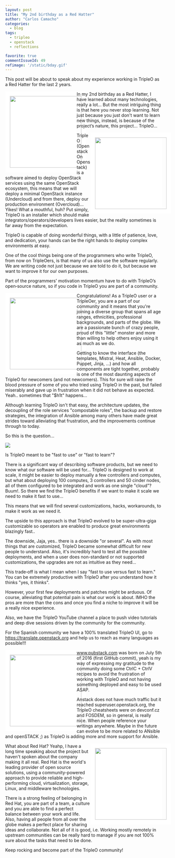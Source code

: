 ```yaml
---
layout: post
title: "My 2nd birthday as a Red Hatter"
author: "Carlos Camacho"
categories:
  - blog
tags:
  - tripleo
  - openstack
  - reflections

favorite: true
commentIssueId: 49
refimage: '/static/bday.gif'
---
```


This post will be about to speak about my experience working in TripleO as
a Red Hatter for the last 2 years.

<div style="float: left; width: 230px; background: white;"><img width="230px" src="/static/bday.gif" alt="" style="border:15px solid #FFF"></div>


In my 2nd birthday as a Red Hatter, I have learned about many technologies,
really a lot... But the most intriguing thing is that here you never stop
learning. Not just because you just don't want to learn new things, instead,
is because of the project’s nature, this project... TripleO...

<div style="float: right; width: 230px; background: white;"><img width="230px" src="/static/tripleo_logo.png" alt="" style="border:15px solid #FFF"></div>

TripleO (Openstack On Openstack) is a software aimed to deploy OpenStack
services using the same OpenStack ecosystem, this means that we will deploy
a minimal OpenStack instance (Undercloud) and from there, deploy our production
environment (Overcloud)...  Yikes! What a mouthful, huh? Put simply, TripleO
is an installer which should make integrators/operators/developers lives
easier, but the reality sometimes is far away from the expectation.

TripleO is capable of doing wonderful things, with a little of patience,
love, and dedication, your hands can be the right hands to deploy complex environments at easy.

One of the cool things being one of the programmers who write TripleO, from now
on TripleOers, is that many of us also use the software regularly. We are writing
code not just because we are told to do it, but because we want to improve it for our own purposes.

Part of the programmers' motivation momentum have to do with TripleO’s open‐source
nature, so if you code in TripleO you are part of a community.

<div style="float: left; width: 230px; background: white;"><img width="230px" src="/static/community.gif" alt="" style="border:15px solid #FFF"></div>

Congratulations! As a TripleO user or a TripleOer, you are a part of our community and
it means that you're joining a diverse group that spans all age ranges, ethnicities,
professional backgrounds, and parts of the globe. We are a passionate bunch of crazy
people, proud of this "little" monster and more than willing to help
others enjoy using it as much as we do.

Getting to know the interface (the templates, Mistral, Heat, Ansible, Docker,
Puppet, Jinja, ...) and how all components are tight together, probably is one of
the most daunting aspects of TripleO for newcomers (and not newcomers).
This for sure will raise the blood pressure of some of you who tried using TripleO
in the past, but failed miserably and gave up in frustration when it did not behave
as expected. Yeah.. sometimes that "$h1t" happens...

Although learning TripleO isn't that easy, the architecture updates,
the decoupling of the role services "compostable roles", the backup and restore
strategies, the integration of Ansible among many others have made great strides
toward alleviating that frustration, and the improvements continue through to today.

So this is the question...

![](/static/fast_to.png)

Is TripleO meant to be "fast to use" or "fast to learn"?

There is a significant way of describing software products, but we need to know what
our software will be used for... TripleO is designed to work at scale, it might be
easier to deploy manually a few controllers and computes, but what about deploying
100 computes, 3 controllers and 50 cinder nodes, all of them configured to be integrated
and work as one single "cloud"? Buum!.
So there we find the TripleO benefits if we want to make it scale we need to make it fast to use...

This means that we will find several customizations,
hacks, workarounds, to make it work as we need it.

The upside to this approach is that TripleO evolved to be super-ultra-giga
customizable so operators are enabled to produce great environments blazingly fast..

The downside, Jaja, yes.. there is a downside "or several". As with most things that
are customized, TripleO became somewhat difficult for new people to understand.
Also, it's incredibly hard to test all the possible deployments, and when a user does
non-standard or not supported customizations, the upgrades are not as intuitive as they need...

This trade‐off is what I mean when I say "fast to use versus fast to learn."
You can be extremely productive with TripleO after you understand how it thinks "yes, it thinks".

However, your first few deployments and patches might be arduous. Of course,
alleviating that potential pain is what our work is about. IMHO the pros are more than the
cons and once you find a niche to improve it will be a really nice experience.

Also, we have the TripleO YouTube channel a place to push video tutorials and deep dive sessions
driven by the community for the community.

For the Spanish community we have a 100% translated TripleO UI, go to https://translate.openstack.org
and help us to reach as many languages as possible!!!

<div style="float: left; width: 230px; background: white;"><img width="230px" src="/static/logo.png" alt="" style="border:15px solid #FFF"></div>

www.pubstack.com was born on July 5th of 2016 (first GitHub commit), yeah is my way of expressing
my gratitude to the community doing some CtrlC + CtrlV recipes to avoid the frustration of working
with TripleO and not having something deployed and easy to be used ASAP.

Anstack does not have much traffic but it reached superuser.openstack.org, the TripleO cheatsheets
were on devconf.cz and FOSDEM, so in general, is really nice. When people reference your writings
anywhere. Maybe in the future can evolve to be more related to ANsible and openSTACK ;) as TripleO
is adding more and more support for Ansible.

<div style="float: right; width: 230px; background: white;"><img width="230px" src="/static/red_hat.png" alt="" style="border:15px solid #FFF"></div>

What about Red Hat? Yeahp, I have a long time speaking about the project but haven't
spoken about the company making it all real.
Red Hat is the world's leading provider of open source solutions,
using a community-powered approach to provide reliable and high-performing
cloud, virtualization, storage, Linux, and middleware technologies.

There is a strong feeling of belonging in Red Hat, you are part of a team, a culture and you are able to
find a perfect balance between your work and life. Also, having all people from all over the globe makes
a perfect place for sharing ideas and collaborate. Not all of it is good, i.e. Working mostly remotely
in upstream communities can be really hard to manage if you are not 100%
sure about the tasks that need to be done.

Keep rocking and become part of the TripleO community!
